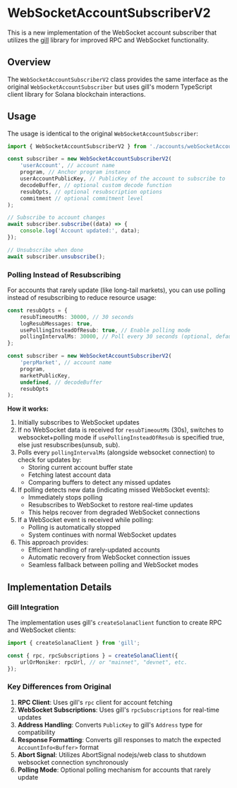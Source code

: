 # WebSocketAccountSubscriberV2

This is a new implementation of the WebSocket account subscriber that utilizes the [gill](https://www.npmjs.com/package/gill) library for improved RPC and WebSocket functionality.

## Overview

The `WebSocketAccountSubscriberV2` class provides the same interface as the original `WebSocketAccountSubscriber` but uses gill's modern TypeScript client library for Solana blockchain interactions.

## Usage

The usage is identical to the original `WebSocketAccountSubscriber`:

```typescript
import { WebSocketAccountSubscriberV2 } from './accounts/webSocketAccountSubscriberV2';

const subscriber = new WebSocketAccountSubscriberV2(
	'userAccount', // account name
	program, // Anchor program instance
	userAccountPublicKey, // PublicKey of the account to subscribe to
	decodeBuffer, // optional custom decode function
	resubOpts, // optional resubscription options
	commitment // optional commitment level
);

// Subscribe to account changes
await subscriber.subscribe((data) => {
	console.log('Account updated:', data);
});

// Unsubscribe when done
await subscriber.unsubscribe();
```

### Polling Instead of Resubscribing

For accounts that rarely update (like long-tail markets), you can use polling instead of resubscribing to reduce resource usage:

```typescript
const resubOpts = {
	resubTimeoutMs: 30000, // 30 seconds
	logResubMessages: true,
	usePollingInsteadOfResub: true, // Enable polling mode
	pollingIntervalMs: 30000, // Poll every 30 seconds (optional, defaults to 30000)
};

const subscriber = new WebSocketAccountSubscriberV2(
	'perpMarket', // account name
	program,
	marketPublicKey,
	undefined, // decodeBuffer
	resubOpts
);
```

**How it works:**
1. Initially subscribes to WebSocket updates
2. If no WebSocket data is received for `resubTimeoutMs` (30s), switches to websocket+polling mode if `usePollingInsteadOfResub` is specified true, else just resubscribes(unsub, sub).
3. Polls every `pollingIntervalMs` (alongside websocket connection) to check for updates by:
   - Storing current account buffer state
   - Fetching latest account data
   - Comparing buffers to detect any missed updates
4. If polling detects new data (indicating missed WebSocket events):
   - Immediately stops polling
   - Resubscribes to WebSocket to restore real-time updates
   - This helps recover from degraded WebSocket connections
5. If a WebSocket event is received while polling:
   - Polling is automatically stopped
   - System continues with normal WebSocket updates
6. This approach provides:
   - Efficient handling of rarely-updated accounts
   - Automatic recovery from WebSocket connection issues
   - Seamless fallback between polling and WebSocket modes

## Implementation Details

### Gill Integration

The implementation uses gill's `createSolanaClient` function to create RPC and WebSocket clients:

```typescript
import { createSolanaClient } from 'gill';

const { rpc, rpcSubscriptions } = createSolanaClient({
	urlOrMoniker: rpcUrl, // or "mainnet", "devnet", etc.
});
```

### Key Differences from Original

1. **RPC Client**: Uses gill's `rpc` client for account fetching
2. **WebSocket Subscriptions**: Uses gill's `rpcSubscriptions` for real-time updates
3. **Address Handling**: Converts `PublicKey` to gill's `Address` type for compatibility
4. **Response Formatting**: Converts gill responses to match the expected `AccountInfo<Buffer>` format
5. **Abort Signal**: Utilizes AbortSignal nodejs/web class to shutdown websocket connection synchronously
6. **Polling Mode**: Optional polling mechanism for accounts that rarely update
